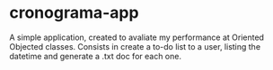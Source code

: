 # cronograma-app

A simple application, created to avaliate my performance at Oriented Objected classes. Consists in create a to-do list to a user, listing the datetime and generate a .txt doc for each one. 

